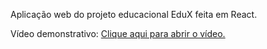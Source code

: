 Aplicação web do projeto educacional EduX feita em React.

Vídeo demonstrativo: [Clique aqui para abrir o vídeo.](https://drive.google.com/file/d/1R_pl6c3PTH8FUQw5wSUzCGDnG4nhv4aO/view?usp=sharing)
